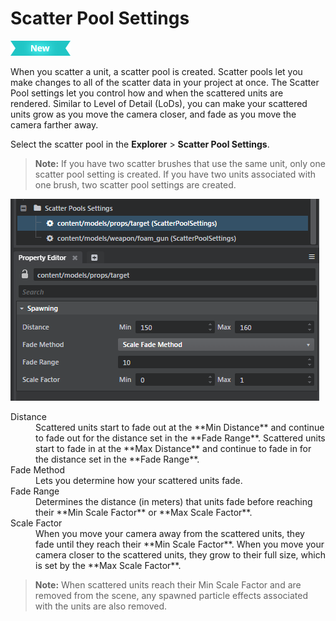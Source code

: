 # Scatter Pool Settings

[![NEW](../../images/new.png "What else is new in v1.5?")](../../release_notes/readme_1.5.html)

When you scatter a unit, a scatter pool is created. Scatter pools let you make changes to all of the scatter data in your project at once. The Scatter Pool settings let you control how and when the scattered units are rendered. Similar to Level of Detail (LoDs), you can make your scattered units grow as you move the camera closer, and fade as you move the camera farther away.

Select the scatter pool in the **Explorer** > **Scatter Pool Settings**.

> **Note:** If you have two scatter brushes that use the same unit, only one scatter pool setting is created. If you have two units associated with one brush, two scatter pool settings are created.



![](../../images/scatter_pool_setting.png)

<dl>

<dt>Distance</dt>

<dd>Scattered units start to fade out at the **Min Distance** and continue to fade out for the distance set in the **Fade Range**. Scattered units start to fade in at the **Max Distance** and continue to fade in for the distance set in the **Fade Range**.</dd>

<dt>Fade Method</dt>

<dd>Lets you determine how your scattered units fade. </dd>

<dt>Fade Range</dt>

<dd>Determines the distance (in meters) that units fade before reaching their **Min Scale Factor** or **Max Scale Factor**.</dd>


<dt>Scale Factor</dt>

<dd>When you move your camera away from the scattered units, they fade until they reach their **Min Scale Factor**. When you move your camera closer to the scattered units, they grow to their full size, which is set by the **Max Scale Factor**.</dd>

> **Note:** When scattered units reach their Min Scale Factor and are removed from the scene, any spawned particle effects associated with the units are also removed.

